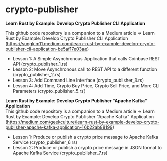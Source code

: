 # crypto-publisher
<B>Learn Rust by Example: Develop Crypto Publisher CLI Application</B>

This github code repository is a companion to a Medium article => Learn Rust by Example: Develop Crypto Publisher CLI Application (https://sungkim11.medium.com/learn-rust-by-example-develop-crypto-publisher-cli-application-be5af17e03ae)
- Lesson 1: A Simple Asynchronous Application that calls Coinbase REST API (crypto_publisher_1.rs)
- Lesson 2: Move Asynchronous call to REST API to a different function (crypto_publisher_2.rs)
- Lesson 3: Add Command Line Interface (crypto_publisher_3.rs)
- Lesson 4: Add Time, Crypto Buy Price, Crypto Sell Price, and More CLI Parameters (crypto_publisher_5.rs)


<B>Learn Rust by Example: Develop Crypto Publisher "Apache Kafka" Application</B><BR>
This github code repository is a companion to a Medium article => Learn Rust by Example: Develop Crypto Publisher "Apache Kafka" Application (https://medium.com/geekculture/learn-rust-by-example-develop-crypto-publisher-apache-kafka-application-16b22ab88199)
- Lesson 1: Produce or publish a crypto price message to Apache Kafka Service (crypto_publisher_6.rs)
- Lesson 2: Produce or publish a crypto price message in JSON format to Apache Kafka Service (crypto_publisher_7.rs)
